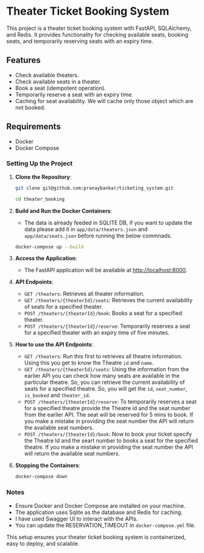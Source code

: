 # Theater Ticket Booking System

This project is a theater ticket booking system with FastAPI, SQLAlchemy, and Redis. It provides functionality for checking available seats, booking seats, and temporarily reserving seats with an expiry time.

## Features

- Check available theaters.
- Check available seats in a theater.
- Book a seat (idempotent operation).
- Temporarily reserve a seat with an expiry time.
- Caching for seat availability. We will cache only those object which are not booked.

## Requirements

- Docker
- Docker Compose

### Setting Up the Project

1. **Clone the Repository**:
    ```sh
    git clone git@github.com:pranaybankar/ticketing_system.git
    ```
    ```sh
    cd theater_booking
    ```

2. **Build and Run the Docker Containers**:
   - The data is already feeded in SQLITE DB, if you want to update the data please add it in `app/data/theaters.json` and `app/data/seats.json` before running the below commnads.
    ```sh
    docker-compose up --build
    ```

4. **Access the Application**:
    - The FastAPI application will be available at [http://localhost:8000](http://localhost:8000).

5. **API Endpoints**:
    - `GET /theaters`: Retrieves all theater information.
    - `GET /theaters/{theaterId}/seats`: Retrieves the current availability of seats for a specified theater.
    - `POST /theaters/{theaterId}/book`: Books a seat for a specified theater.
    - `POST /theaters/{theaterId}/reserve`: Temporarily reserves a seat for a specified theater with an expiry time of five minutes.

6. **How to use the API Endpoints**:
    - `GET /theaters`: Run this first to retrieves all theatre information. Using this you get to know the Theatre `id` and `name`.
    - `GET /theaters/{theaterId}/seats`: Using the information from the earlier API you can check how many seats are available in the particular theatre. So, you can retrieve the current availability of seats for a specified theatre. So, you will get the `id`, `seat_number`, `is_booked` and `theater_id`.
   - `POST /theaters/{theaterId}/reserve`: To temporarily reserves a seat for a specified theatre provide the Theatre id and the seat number from the earlier API. The seat will be reserved for 5 mins to book. If you make a mistake in providing the seat number the API will return the available seat numbers.
    - `POST /theaters/{theaterId}/book`: Now to book your ticket specify the Theatre Id and the seart number to books a seat for the specified theatre. If you make a mistake in providing the seat number the API will return the available seat numbers.

7. **Stopping the Containers**:
    ```sh
    docker-compose down
    ```

### Notes
- Ensure Docker and Docker Compose are installed on your machine.
- The application uses Sqlite as the database and Redis for caching.
- I have used Swagger UI to interact with the APIs.
- You can update the RESERVATION_TIMEOUT in `docker-compose.yml` file.

This setup ensures your theater ticket booking system is containerized, easy to deploy, and scalable.

